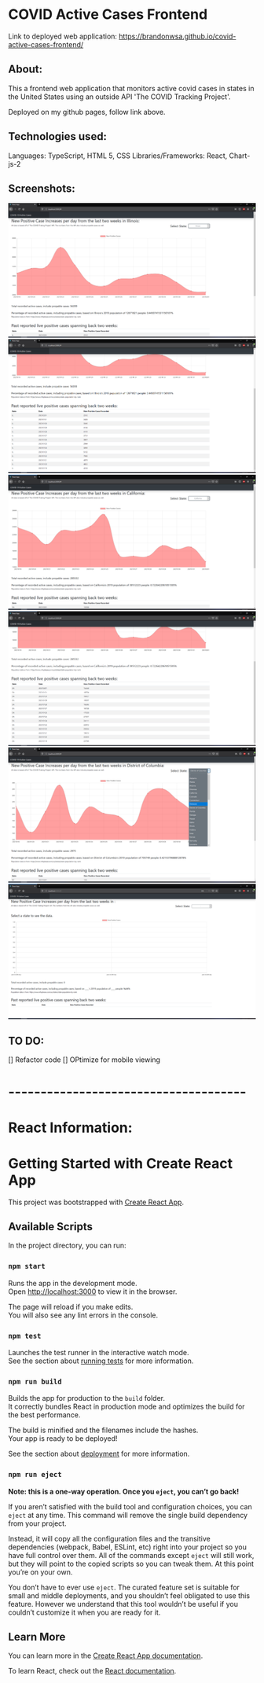 # COVID Active Cases Frontend
Link to deployed web application: https://brandonwsa.github.io/covid-active-cases-frontend/

## About:

This a frontend web application that monitors active covid cases in states in the United States using an outside API 'The COVID Tracking Project'.

Deployed on my github pages, follow link above.

## Technologies used:

Languages: TypeScript, HTML 5, CSS
Libraries/Frameworks: React, Chart-js-2

## Screenshots:
![Screnshot 1 of application](https://github.com/brandonwsa/covid-active-cases-frontend/blob/main/screenshots/ss_1.PNG)
![Screnshot 2 of application](https://github.com/brandonwsa/covid-active-cases-frontend/blob/main/screenshots/ss_2.PNG)
![Screnshot 3 of application](https://github.com/brandonwsa/covid-active-cases-frontend/blob/main/screenshots/ss_3.PNG)
![Screnshot 4 of application](https://github.com/brandonwsa/covid-active-cases-frontend/blob/main/screenshots/ss_4.PNG)
![Screnshot 5 of application](https://github.com/brandonwsa/covid-active-cases-frontend/blob/main/screenshots/ss_5.PNG)
![Screnshot 6 of application](https://github.com/brandonwsa/covid-active-cases-frontend/blob/main/screenshots/ss_6.PNG)

## TO DO:
[] Refactor code
[] OPtimize for mobile viewing


# -------------------------------------
# React Information:
# Getting Started with Create React App

This project was bootstrapped with [Create React App](https://github.com/facebook/create-react-app).

## Available Scripts

In the project directory, you can run:

### `npm start`

Runs the app in the development mode.\
Open [http://localhost:3000](http://localhost:3000) to view it in the browser.

The page will reload if you make edits.\
You will also see any lint errors in the console.

### `npm test`

Launches the test runner in the interactive watch mode.\
See the section about [running tests](https://facebook.github.io/create-react-app/docs/running-tests) for more information.

### `npm run build`

Builds the app for production to the `build` folder.\
It correctly bundles React in production mode and optimizes the build for the best performance.

The build is minified and the filenames include the hashes.\
Your app is ready to be deployed!

See the section about [deployment](https://facebook.github.io/create-react-app/docs/deployment) for more information.

### `npm run eject`

**Note: this is a one-way operation. Once you `eject`, you can’t go back!**

If you aren’t satisfied with the build tool and configuration choices, you can `eject` at any time. This command will remove the single build dependency from your project.

Instead, it will copy all the configuration files and the transitive dependencies (webpack, Babel, ESLint, etc) right into your project so you have full control over them. All of the commands except `eject` will still work, but they will point to the copied scripts so you can tweak them. At this point you’re on your own.

You don’t have to ever use `eject`. The curated feature set is suitable for small and middle deployments, and you shouldn’t feel obligated to use this feature. However we understand that this tool wouldn’t be useful if you couldn’t customize it when you are ready for it.

## Learn More

You can learn more in the [Create React App documentation](https://facebook.github.io/create-react-app/docs/getting-started).

To learn React, check out the [React documentation](https://reactjs.org/).
